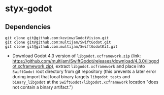 # styx-godot

## Dependencies

```
git clone git@github.com:kevinw/GodotVision.git
git clone git@github.com:multijam/SwiftGodot.git
git clone git@github.com:multijam/SwiftGodotKit.git
```

* Download Godot 4.3 version of `libgodot.xcframework.zip` (link: https://github.com/multijam/SwiftGodot/releases/download/4.3.0/libgodot.xcframework.zip), extract `libgodot.xcframework` and place into `SwiftGodot` root directory from git repository (this prevents a later error during import that local binary targets `libgodot_tests` and `binary_libgodot` at the `SwiftGodot/libgodot.xcframework` location "does not contain a binary artifact.")
